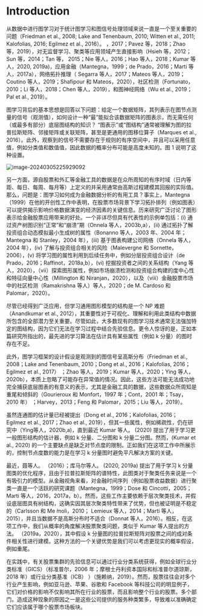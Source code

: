 # Introduction

从数据中进行图学习对于统计图学习和图信号处理领域来说一直是一个至关重要的问题（Friedman et al., 2008; Lake and Tenenbaum, 2010; Witten et al., 2011; Kalofolias, 2016; Egilmez et al., 2016）。 ，2017；Pavez 等，2018；Zhao 等，2019），对无监督学习、聚类等应用领域产生直接影响（Hsieh 等，2012；Sun 等，2014；Tan 等， 2015；Nie 等人，2016；Hao 等人，2018；Kumar 等人，2020, 2019a)，应用金融（Mantegna，1999；de Prado，2016；Marti 等人，2017a），网络拓扑推理（ Segarra 等人，2017；Mateos 等人，2019；Coutino 等人，2019；Shafipour 和 Mateos，2020），社区检测（Fortunato，2010；Li 等人，2018；Chen 等人，2019），和图神经网络（Wu et al., 2019；Pal et al., 2019）。

图学习背后的基本思想是回答以下问题：给定一个数据矩阵，其列表示在图节点测量的信号（观测值），如何设计一种“最”能拟合该数据矩阵的图表示，而无需任何（或最多有部分）底层图结构的知识？ “图表示”或“图结构”通常被理解为图的拉普拉斯矩阵、邻接矩阵或关联矩阵，甚至是更通用的图移位算子（Marques et al., 2016）。此外，观察到的信号不需要存在于规则的有序空间中，并且可以采用任意值，例如分类值和数值值，因此数据的概率分布可能是高度未知的。图 1 说明了这种设置。

![image-20240305225929092](C:\Users\ADL\AppData\Roaming\Typora\typora-user-images\图结构概率分布未知.png)

另一方面，源自股票和外汇等金融工具的数据是在众所周知的有序时域（日内等距、每日、每周、每月等）上定义的并采用通常由高斯过程建模其回报的实际值。那么，问题是：图学习如何成为金融数据分析的有用工具？事实上，Mantegna（1999）在他的开创性工作中表明，在股票市场背景下学习拓扑排列（例如图表）可以提供揭示影响价格数据演变的经济因素的关键信息。历来研究广泛讨论了图形表示给金融股票应用带来的好处。一个非详尽但具有代表性的示例单包括：(i) 通过资产树图识别“正常”和“崩溃”期（Onnela 等人，2003b,a），(ii) 通过拓扑了解投资组合动态模拟最小生成树的属性（Bonanno 等人，2003 年、2004 年；Mantegna 和 Stanley，2004 年），(iii) 基于图表构建公司网络（Onnela 等人，2004 年），(iv) 了解与投资组合相关的风险（Malevergne 和 Sornette，2006），(v) 将学习图的属性利用到后续任务中，例如分层投资组合设计（de Prado，2016；Raffinot，2018a,b），(vi) 挖掘投资者之间的关系结构（Yang 等人，2020），（vii）探索图形属性，例如市场崩溃检测和投资组合构建的度中心性和特征向量中心性（Millington 和 Niranjan，2020），以及（viii）金融股票市场中的社区检测（Ramakrishna 等人）等人，2020；de M. Cardoso 和 Palomar，2020）。

尽管已经得到广泛应用，但学习通用图形模型的结构是一个 NP 难题（Anandkumar et al., 2012），其重要性对于可视化、理解和利用此类结构中数据所包含的全部潜力至关重要。尽管如此，大多数现有的图学习技术通常无法强加特定的图结构，因为它们无法在学习过程中结合先验信息。更令人惊讶的是，正如本篇研究所指出的，最先进的学习算法在估计具有某些属性（例如 k 分量）的图时存在不足。

此外，图学习框架的设计假设是观测到的图信号呈高斯分布（Friedman et al., 2008；Lake and Tenenbaum, 2010；Dong et al., 2016；Kalofolias, 2016；Egilmez et al., 2017） ；Zhao 等人，2019；Kumar 等人，2020；Ying 等人，2020b），本质上忽略了可能存在异常值的情况。因此，这些方法可能无法成功地完全捕获底层图表的有意义的表示，尤其是金融工具的数据，这些数据众所周知是重尾和倾斜的（Gourieroux 和 Monfort，1997 年；Cont，2001 年；Tsay，2010 年） ；Harvey，2013；Feng 和 Palomar，2015；Liu 等人，2019）。

虽然连通图的估计量已经被提出（Dong et al., 2016；Kalofolias, 2016；Egilmez et al., 2017；Zhao et al., 2019），但其一些属性，例如稀疏性，仍在研究中（Ying等人，2020b,a)，直到最近 Kumar 等人。 (2020) 提出了用于学习更一般图形结构的估计器，例如 k 分量、二分图和 k 分量二分图。然而，(Kumar et al., 2020) 的一个主要缺点是缺乏对节点度的限制。正如我们在这项工作中所展示的，控制节点度数的能力是在学习 k 分量图时避免平凡解决方案的关键。

最近，聂等人。 （2016）；库马尔等人。 (2020, 2019a) 提出了用于学习 k 分量图类的优化程序，且由于拉普拉斯矩阵的谱特性，此图类对于聚类任务来说是一个有吸引力的模型。从金融视角来看，对金融时间序列（例如股票收益数据）进行聚类一直是一个活跃的研究课题（Mantegna，1999；Dose 和 Cincotti，2005；Marti 等人，2016，2017a，b）。然而，这些工作主要依赖于层次聚类技术，并假设底层图具有树结构，这确实因其层次聚类特性带来了优势，但也被证明是不稳定的（Carlsson 和 Me ́moli，2010； Lemieux 等人，2014；Marti 等人，2015），并且当数据不是高斯分布时不适合（Donnat 等人，2016）。相反，在这项工作中，我们从概率的角度解决股票聚类问题，类似于 Kumar 等人提出的方法。 （2019a，2020），其中假设 k 分量图的拉普拉斯矩阵对股票之间的成对条件相关性进行建模。这种方法的一个关键优势是我们可以考虑更现实的概率假设，例如重尾。

在实践中，有关股票集群的先验信息可以通过行业分类系统获得，例如全球行业分类标准（GICS）（标准普尔，2006 年；摩根士丹利资本国际和标准普尔道琼斯，2018 年）或行业分类基准（ICB） ）（施赖纳，2019）。然而，股票往往会对多个行业产生影响，例如亚马逊、苹果、谷歌和 Facebook 等科技公司的明显例子，它们对价格的影响不仅影响其所在行业的股票，而且影响整个行业的股票。多个部门。造成这种现象的原因之一是这些公司提供的服务种类繁多，导致难以准确确定它们应该属于哪个股票市场板块。